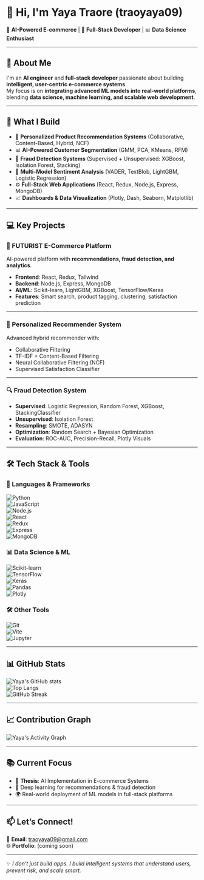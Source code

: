 # 👋 Hi, I'm Yaya Traore (traoyaya09)

🎯 **AI-Powered E-commerce** | 🎨 **Full-Stack Developer** | 📊 **Data Science Enthusiast**

---

## 🚀 About Me  
I'm an **AI engineer** and **full-stack developer** passionate about building **intelligent, user-centric e-commerce systems**.  
My focus is on **integrating advanced ML models into real-world platforms**, blending **data science, machine learning, and scalable web development**.  

---

## 🧠 What I Build
- 🛒 **Personalized Product Recommendation Systems** (Collaborative, Content-Based, Hybrid, NCF)  
- 📊 **AI-Powered Customer Segmentation** (GMM, PCA, KMeans, RFM)  
- 🔐 **Fraud Detection Systems** (Supervised + Unsupervised: XGBoost, Isolation Forest, Stacking)  
- 💬 **Multi-Model Sentiment Analysis** (VADER, TextBlob, LightGBM, Logistic Regression)  
- ⚙️ **Full-Stack Web Applications** (React, Redux, Node.js, Express, MongoDB)  
- 📈 **Dashboards & Data Visualization** (Plotly, Dash, Seaborn, Matplotlib)  

---

## 💻 Key Projects  

### 🛒 FUTURIST E-Commerce Platform  
AI-powered platform with **recommendations, fraud detection, and analytics**.  
- **Frontend**: React, Redux, Tailwind  
- **Backend**: Node.js, Express, MongoDB  
- **AI/ML**: Scikit-learn, LightGBM, XGBoost, TensorFlow/Keras  
- **Features**: Smart search, product tagging, clustering, satisfaction prediction  

---

### 🧠 Personalized Recommender System  
Advanced hybrid recommender with:  
- Collaborative Filtering  
- TF-IDF + Content-Based Filtering  
- Neural Collaborative Filtering (NCF)  
- Supervised Satisfaction Classifier  

---

### 🔍 Fraud Detection System  
- **Supervised**: Logistic Regression, Random Forest, XGBoost, StackingClassifier  
- **Unsupervised**: Isolation Forest  
- **Resampling**: SMOTE, ADASYN  
- **Optimization**: Random Search + Bayesian Optimization  
- **Evaluation**: ROC-AUC, Precision-Recall, Plotly Visuals  

---

## 🛠️ Tech Stack & Tools  

### 🚀 Languages & Frameworks
![Python](https://img.shields.io/badge/Python-3776AB?style=for-the-badge&logo=python&logoColor=white)  
![JavaScript](https://img.shields.io/badge/JavaScript-F7DF1E?style=for-the-badge&logo=javascript&logoColor=black)  
![Node.js](https://img.shields.io/badge/Node.js-43853D?style=for-the-badge&logo=node.js&logoColor=white)  
![React](https://img.shields.io/badge/React-20232A?style=for-the-badge&logo=react&logoColor=61DAFB)  
![Redux](https://img.shields.io/badge/Redux-593D88?style=for-the-badge&logo=redux&logoColor=white)  
![Express](https://img.shields.io/badge/Express.js-000000?style=for-the-badge&logo=express&logoColor=white)  
![MongoDB](https://img.shields.io/badge/MongoDB-4EA94B?style=for-the-badge&logo=mongodb&logoColor=white)  

### 📊 Data Science & ML
![Scikit-learn](https://img.shields.io/badge/Scikit--learn-F7931E?style=for-the-badge&logo=scikit-learn&logoColor=white)  
![TensorFlow](https://img.shields.io/badge/TensorFlow-FF6F00?style=for-the-badge&logo=TensorFlow&logoColor=white)  
![Keras](https://img.shields.io/badge/Keras-D00000?style=for-the-badge&logo=keras&logoColor=white)  
![Pandas](https://img.shields.io/badge/Pandas-150458?style=for-the-badge&logo=pandas&logoColor=white)  
![Plotly](https://img.shields.io/badge/Plotly-3F4F75?style=for-the-badge&logo=plotly&logoColor=white)  

### 🛠️ Other Tools
![Git](https://img.shields.io/badge/Git-F05032?style=for-the-badge&logo=git&logoColor=white)  
![Vite](https://img.shields.io/badge/Vite-646CFF?style=for-the-badge&logo=vite&logoColor=white)  
![Jupyter](https://img.shields.io/badge/Jupyter-F37626.svg?style=for-the-badge&logo=Jupyter&logoColor=white)  

---

## 📊 GitHub Stats  

![Yaya's GitHub stats](https://github-readme-stats.vercel.app/api?username=traoyaya09&show_icons=true&theme=radical)  
![Top Langs](https://github-readme-stats.vercel.app/api/top-langs/?username=traoyaya09&layout=compact&theme=radical)  
![GitHub Streak](https://github-readme-streak-stats.herokuapp.com/?user=traoyaya09&theme=radical)  

---

## 📈 Contribution Graph  

![Yaya's Activity Graph](https://github-readme-activity-graph.vercel.app/graph?username=traoyaya09&theme=radical)  

---

## 📚 Current Focus  
- 📖 **Thesis**: AI Implementation in E-commerce Systems  
- 🤖 Deep learning for recommendations & fraud detection  
- 🌍 Real-world deployment of ML models in full-stack platforms  

---

## 📫 Let’s Connect!  
📩 **Email**: [traoyaya09@gmail.com](mailto:traoyaya09@gmail.com)  
🌐 **Portfolio**: (coming soon)  

---

✨ *I don’t just build apps. I build intelligent systems that understand users, prevent risk, and scale smart.*  
